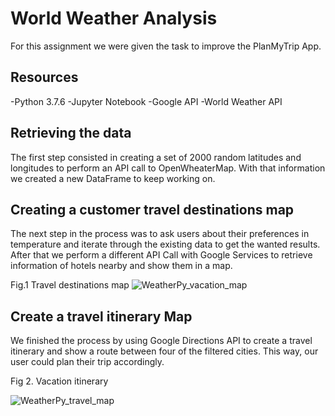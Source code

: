 # World Weather Analysis

For this assignment we were given the task to improve the PlanMyTrip App. 

## Resources
-Python 3.7.6
-Jupyter Notebook
-Google API
-World Weather API


## Retrieving the data
The first step consisted in creating a set of 2000 random latitudes and longitudes to perform an API call to OpenWheaterMap. With that information we created a new DataFrame to keep working on.

## Creating a customer travel destinations map
The next step in the process was to ask users about their preferences in temperature and iterate through the existing data to get the wanted results. After that we perform a different API Call with Google Services to retrieve information of hotels nearby and show them in a map. 

Fig.1 Travel destinations map
![WeatherPy_vacation_map](https://user-images.githubusercontent.com/22451540/152891588-999486e7-8ff3-4103-90ec-18e23d5650c5.PNG)

## Create a travel itinerary Map
We finished the process by using Google Directions API to create a travel itinerary and show a route between four of the filtered cities. This way, our user could plan their trip accordingly.

Fig 2. Vacation itinerary

![WeatherPy_travel_map](https://user-images.githubusercontent.com/22451540/152891729-70c01b7d-c38f-400f-b7fc-44bbafbc099f.PNG)
